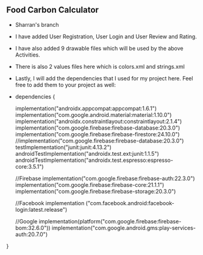 ## Food Carbon Calculator

- Sharran's branch
- I have added User Registration, User Login and User Review and Rating.
- I have also added 9 drawable files which will be used by the above Activities.
- There is also 2 values files here which is colors.xml and strings.xml
- Lastly, I will add the dependencies that I used for my project here. Feel free to add them to your project as well:
- dependencies {

    implementation("androidx.appcompat:appcompat:1.6.1")
    implementation("com.google.android.material:material:1.10.0")
    implementation("androidx.constraintlayout:constraintlayout:2.1.4")
    implementation("com.google.firebase:firebase-database:20.3.0")
    implementation("com.google.firebase:firebase-firestore:24.10.0")
    //implementation("com.google.firebase:firebase-database:20.3.0")
    testImplementation("junit:junit:4.13.2")
    androidTestImplementation("androidx.test.ext:junit:1.1.5")
    androidTestImplementation("androidx.test.espresso:espresso-core:3.5.1")

    //Firebase
    implementation("com.google.firebase:firebase-auth:22.3.0")
    implementation("com.google.firebase:firebase-core:21.1.1")
    implementation("com.google.firebase:firebase-storage:20.3.0")

    //Facebook
    implementation ("com.facebook.android:facebook-login:latest.release")

    //Google
    implementation(platform("com.google.firebase:firebase-bom:32.6.0"))
    implementation("com.google.android.gms:play-services-auth:20.7.0")

}
